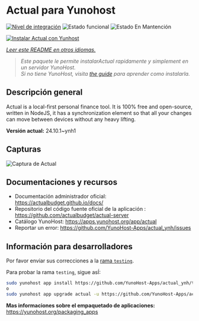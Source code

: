 <!--
Este archivo README esta generado automaticamente<https://github.com/YunoHost/apps/tree/master/tools/readme_generator>
No se debe editar a mano.
-->

# Actual para Yunohost

[![Nivel de integración](https://dash.yunohost.org/integration/actual.svg)](https://ci-apps.yunohost.org/ci/apps/actual/) ![Estado funcional](https://ci-apps.yunohost.org/ci/badges/actual.status.svg) ![Estado En Mantención](https://ci-apps.yunohost.org/ci/badges/actual.maintain.svg)

[![Instalar Actual con Yunhost](https://install-app.yunohost.org/install-with-yunohost.svg)](https://install-app.yunohost.org/?app=actual)

*[Leer este README en otros idiomas.](./ALL_README.md)*

> *Este paquete le permite instalarActual rapidamente y simplement en un servidor YunoHost.*  
> *Si no tiene YunoHost, visita [the guide](https://yunohost.org/install) para aprender como instalarla.*

## Descripción general

Actual is a local-first personal finance tool. It is 100% free and open-source, written in NodeJS, it has a synchronization element so that all your changes can move between devices without any heavy lifting.

**Versión actual:** 24.10.1~ynh1

## Capturas

![Captura de Actual](./doc/screenshots/screenshot.png)

## Documentaciones y recursos

- Documentación administrador oficial: <https://actualbudget.github.io/docs/>
- Repositorio del código fuente oficial de la aplicación : <https://github.com/actualbudget/actual-server>
- Catálogo YunoHost: <https://apps.yunohost.org/app/actual>
- Reportar un error: <https://github.com/YunoHost-Apps/actual_ynh/issues>

## Información para desarrolladores

Por favor enviar sus correcciones a la [rama `testing`](https://github.com/YunoHost-Apps/actual_ynh/tree/testing).

Para probar la rama `testing`, sigue asÍ:

```bash
sudo yunohost app install https://github.com/YunoHost-Apps/actual_ynh/tree/testing --debug
o
sudo yunohost app upgrade actual -u https://github.com/YunoHost-Apps/actual_ynh/tree/testing --debug
```

**Mas informaciones sobre el empaquetado de aplicaciones:** <https://yunohost.org/packaging_apps>
